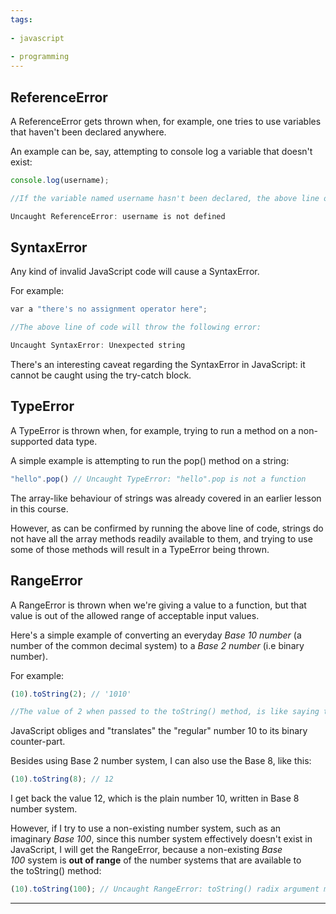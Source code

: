 ```yaml
---
tags:
  
- javascript
  
- programming
---
```

## ReferenceError

A ReferenceError gets thrown when, for example, one tries to use variables that haven't been declared anywhere.

An example can be, say, attempting to console log a variable that doesn't exist:

```JavaScript
console.log(username);

//If the variable named username hasn't been declared, the above line of code will result in the following output:

Uncaught ReferenceError: username is not defined
```

## SyntaxError

Any kind of invalid JavaScript code will cause a SyntaxError.

For example:

```JavaScript
var a "there's no assignment operator here";

//The above line of code will throw the following error:

Uncaught SyntaxError: Unexpected string
```

There's an interesting caveat regarding the SyntaxError in JavaScript: it cannot be caught using the try-catch block.

## TypeError

A TypeError is thrown when, for example, trying to run a method on a non-supported data type.

A simple example is attempting to run the pop() method on a string:

```JavaScript
"hello".pop() // Uncaught TypeError: "hello".pop is not a function
```

The array-like behaviour of strings was already covered in an earlier lesson in this course.

However, as can be confirmed by running the above line of code, strings do not have all the array methods readily available to them, and trying to use some of those methods will result in a TypeError being thrown.

## RangeError

A RangeError is thrown when we're giving a value to a function, but that value is out of the allowed range of acceptable input values.

Here's a simple example of converting an everyday _Base 10 number_ (a number of the common decimal system) to a _Base 2 number_ (i.e binary number).

For example:

```JavaScript
(10).toString(2); // '1010'

//The value of 2 when passed to the toString() method, is like saying to JavaScript: "convert the value of 10 of the Base 10 number system, to its counter-part in the Base 2 number system".
```

JavaScript obliges and "translates" the "regular" number 10 to its binary counter-part.

Besides using Base 2 number system, I can also use the Base 8, like this:

```JavaScript
(10).toString(8); // 12
```

I get back the value 12, which is the plain number 10, written in Base 8 number system.

However, if I try to use a non-existing number system, such as an imaginary _Base 100_, since this number system effectively doesn't exist in JavaScript, I will get the RangeError, because a non-existing _Base 100_ system is **out of range** of the number systems that are available to the toString() method:

```JavaScript
(10).toString(100); // Uncaught RangeError: toString() radix argument must be between 2 and 36
```

---
